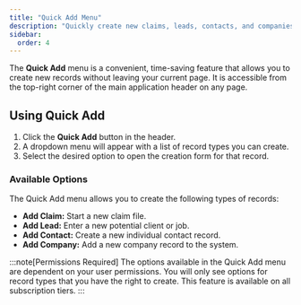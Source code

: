 ```yaml
---
title: "Quick Add Menu"
description: "Quickly create new claims, leads, contacts, and companies from anywhere in the application using the Quick Add menu."
sidebar:
  order: 4
---
```


The **Quick Add** menu is a convenient, time-saving feature that allows you to create new records without leaving your current page. It is accessible from the top-right corner of the main application header on any page.

## Using Quick Add

1.  Click the **Quick Add** button in the header.
2.  A dropdown menu will appear with a list of record types you can create.
3.  Select the desired option to open the creation form for that record.

### Available Options

The Quick Add menu allows you to create the following types of records:

- **Add Claim:** Start a new claim file.
- **Add Lead:** Enter a new potential client or job.
- **Add Contact:** Create a new individual contact record.
- **Add Company:** Add a new company record to the system.

:::note[Permissions Required]
The options available in the Quick Add menu are dependent on your user permissions. You will only see options for record types that you have the right to create. This feature is available on all subscription tiers.
:::